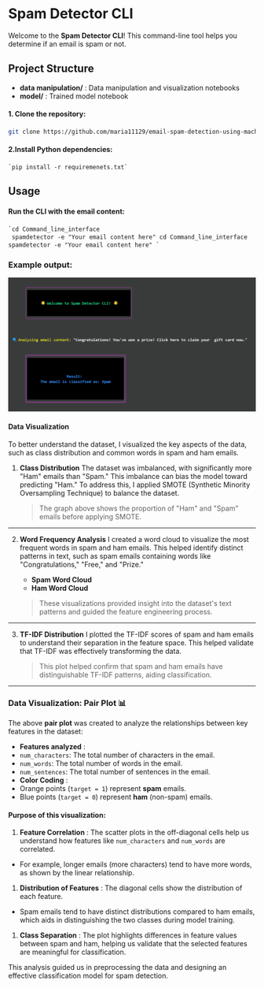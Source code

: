 # Spam Detector CLI

Welcome to the **Spam Detector CLI**! This command-line tool helps you determine if an email is spam or not.

## Project Structure

* **data manipulation/** : Data manipulation and visualization notebooks
* **model/** : Trained model notebook

#### 1. Clone the repository:

```bash
git clone https://github.com/maria11129/email-spam-detection-using-machine-learning
```

#### 2.Install Python dependencies:

```
`pip install -r requiremenets.txt`

```

## Usage

#### Run the CLI with the email content:

```
`cd Command_line_interface
 spamdetector -e "Your email content here" cd Command_line_interface spamdetector -e "Your email content here" `

```

### Example output:

![image alt](https://github.com/maria11129/email-spam-detection-using-machine-learning/blob/76fd0def0a4d7251f149092696b04706f3cede3e/images/CLI-output.png)

#### **Data Visualization**

To better understand the dataset, I visualized the key aspects of the data, such as class distribution and common words in spam and ham emails.

1. **Class Distribution**
   The dataset was imbalanced, with significantly more "Ham" emails than "Spam." This imbalance can bias the model toward predicting "Ham." To address this, I applied SMOTE (Synthetic Minority Oversampling Technique) to balance the dataset.
   > The graph above shows the proportion of "Ham" and "Spam" emails before applying SMOTE.
   >

---

2. **Word Frequency Analysis**
   I created a word cloud to visualize the most frequent words in spam and ham emails. This helped identify distinct patterns in text, such as spam emails containing words like "Congratulations," "Free," and "Prize."

   * **Spam Word Cloud**
   * **Ham Word Cloud**

   > These visualizations provided insight into the dataset's text patterns and guided the feature engineering process.
   >

---

3. **TF-IDF Distribution**
   I plotted the TF-IDF scores of spam and ham emails to understand their separation in the feature space. This helped validate that TF-IDF was effectively transforming the data.
   > This plot helped confirm that spam and ham emails have distinguishable TF-IDF patterns, aiding classification.
   >



---




### Data Visualization: Pair Plot 📊

The above **pair plot** was created to analyze the relationships between key features in the dataset:

* **Features analyzed** :
* `num_characters`: The total number of characters in the email.
* `num_words`: The total number of words in the email.
* `num_sentences`: The total number of sentences in the email.
* **Color Coding** :
* Orange points (`target = 1`) represent **spam** emails.
* Blue points (`target = 0`) represent **ham** (non-spam) emails.

#### Purpose of this visualization:

1. **Feature Correlation** : The scatter plots in the off-diagonal cells help us understand how features like `num_characters` and `num_words` are correlated.

* For example, longer emails (more characters) tend to have more words, as shown by the linear relationship.

1. **Distribution of Features** : The diagonal cells show the distribution of each feature.

* Spam emails tend to have distinct distributions compared to ham emails, which aids in distinguishing the two classes during model training.

1. **Class Separation** : The plot highlights differences in feature values between spam and ham, helping us validate that the selected features are meaningful for classification.

This analysis guided us in preprocessing the data and designing an effective classification model for spam detection.
